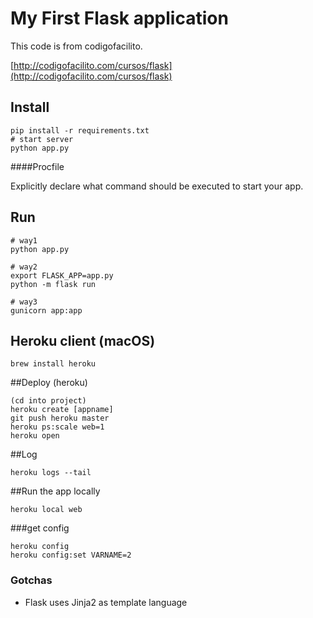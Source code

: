 # My First Flask application

This code is from codigofacilito.

[http://codigofacilito.com/cursos/flask](http://codigofacilito.com/cursos/flask)

## Install

```
pip install -r requirements.txt
# start server
python app.py
```

####Procfile

Explicitly declare what command should be executed to start your app.

## Run
```
# way1
python app.py

# way2
export FLASK_APP=app.py
python -m flask run

# way3
gunicorn app:app

```

## Heroku client (macOS)
```
brew install heroku
```

##Deploy (heroku)
```
(cd into project)
heroku create [appname]
git push heroku master
heroku ps:scale web=1
heroku open
```

##Log
```
heroku logs --tail
```

##Run the app locally
```
heroku local web
```

###get config
```
heroku config
heroku config:set VARNAME=2
```

### Gotchas

* Flask uses Jinja2 as template language

